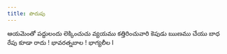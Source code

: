 ```yaml
---
title: పొదుపు
---
```


ఆయమెంతో పద్దులందు లెక్కించుచు 
వ్యయము కత్తిరించువారి కెపుడు 
ఋణము చేయు బాధ రేపు కూడా రాదు ! 
భావరత్నబాల ! భాగ్యలీల I